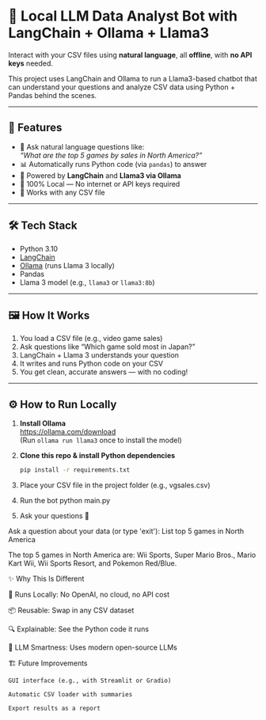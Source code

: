 # 🧠 Local LLM Data Analyst Bot with LangChain + Ollama + Llama3

Interact with your CSV files using **natural language**, all **offline**, with **no API keys** needed.

This project uses LangChain and Ollama to run a Llama3-based chatbot that can understand your questions and analyze CSV data using Python + Pandas behind the scenes.

---

## 🚀 Features

- 💬 Ask natural language questions like:  
  *“What are the top 5 games by sales in North America?”*
- 📊 Automatically runs Python code (via `pandas`) to answer
- 🧱 Powered by **LangChain** and **Llama3 via Ollama**
- 🔐 100% Local — No internet or API keys required
- 📂 Works with any CSV file

---

## 🛠️ Tech Stack

- Python 3.10  
- [LangChain](https://www.langchain.com/)  
- [Ollama](https://ollama.com/) (runs Llama 3 locally)  
- Pandas  
- Llama 3 model (e.g., `llama3` or `llama3:8b`)

---

## 🖼️ How It Works

1. You load a CSV file (e.g., video game sales)
2. Ask questions like “Which game sold most in Japan?”
3. LangChain + Llama 3 understands your question
4. It writes and runs Python code on your CSV
5. You get clean, accurate answers — with no coding!

---

## ⚙️ How to Run Locally

1. **Install Ollama**  
   https://ollama.com/download  
   (Run `ollama run llama3` once to install the model)

2. **Clone this repo & install Python dependencies**
   ```bash
   pip install -r requirements.txt
   
3.  Place your CSV file in the project folder
   (e.g., vgsales.csv)

4.  Run the bot
   python main.py

5.  Ask your questions 🎉

   
   Ask a question about your data (or type 'exit'): List top 5 games in North America

 The top 5 games in North America are:
Wii Sports, Super Mario Bros., Mario Kart Wii, Wii Sports Resort, and Pokemon Red/Blue.

✨ Why This Is Different

🔌 Runs Locally: No OpenAI, no cloud, no API cost

📦 Reusable: Swap in any CSV dataset

🔍 Explainable: See the Python code it runs

🧠 LLM Smartness: Uses modern open-source LLMs

🏗️ Future Improvements

    GUI interface (e.g., with Streamlit or Gradio)

    Automatic CSV loader with summaries

    Export results as a report

